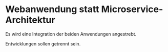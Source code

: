 Webanwendung statt Microservice-Architektur
===========================================

Es wird eine Integration der beiden Anwendungen angestrebt.

Entwicklungen sollen getrennt sein.